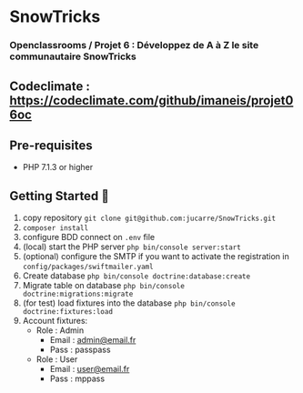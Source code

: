 # SnowTricks

### Openclassrooms / Projet 6 : Développez de A à Z le site communautaire SnowTricks

## Codeclimate : https://codeclimate.com/github/imaneis/projet06oc


## Pre-requisites

- PHP 7.1.3 or higher

## Getting Started :metal:

1. copy repository `git clone git@github.com:jucarre/SnowTricks.git`
2. `composer install`
3. configure BDD connect on `.env` file
4. (local) start the PHP server `php bin/console server:start`
5. (optional) configure the SMTP if you want to activate the registration in `config/packages/swiftmailer.yaml`
6. Create database `php bin/console doctrine:database:create`
7. Migrate table on database `php bin/console doctrine:migrations:migrate`
8. (for test) load fixtures into the database `php bin/console doctrine:fixtures:load`
9. Account fixtures:
      * Role : Admin
        * Email : admin@email.fr
        * Pass : passpass
     * Role : User
        * Email : user@email.fr
        * Pass : mppass
     